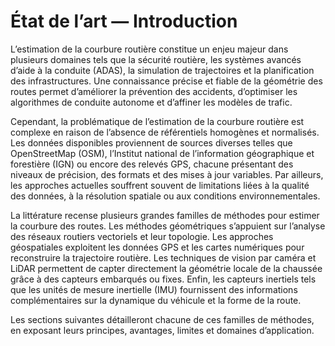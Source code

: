 # État de l’art — Introduction

L’estimation de la courbure routière constitue un enjeu majeur dans plusieurs domaines tels que la sécurité routière, les systèmes avancés d’aide à la conduite (ADAS), la simulation de trajectoires et la planification des infrastructures. Une connaissance précise et fiable de la géométrie des routes permet d’améliorer la prévention des accidents, d’optimiser les algorithmes de conduite autonome et d’affiner les modèles de trafic.

Cependant, la problématique de l’estimation de la courbure routière est complexe en raison de l’absence de référentiels homogènes et normalisés. Les données disponibles proviennent de sources diverses telles que OpenStreetMap (OSM), l’Institut national de l’information géographique et forestière (IGN) ou encore des relevés GPS, chacune présentant des niveaux de précision, des formats et des mises à jour variables. Par ailleurs, les approches actuelles souffrent souvent de limitations liées à la qualité des données, à la résolution spatiale ou aux conditions environnementales.

La littérature recense plusieurs grandes familles de méthodes pour estimer la courbure des routes. Les méthodes géométriques s’appuient sur l’analyse des réseaux routiers vectoriels et leur topologie. Les approches géospatiales exploitent les données GPS et les cartes numériques pour reconstruire la trajectoire routière. Les techniques de vision par caméra et LiDAR permettent de capter directement la géométrie locale de la chaussée grâce à des capteurs embarqués ou fixes. Enfin, les capteurs inertiels tels que les unités de mesure inertielle (IMU) fournissent des informations complémentaires sur la dynamique du véhicule et la forme de la route.

Les sections suivantes détailleront chacune de ces familles de méthodes, en exposant leurs principes, avantages, limites et domaines d’application.
